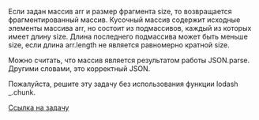 Если задан массив arr и размер фрагмента size, то возвращается фрагментированный массив. Кусочный массив содержит исходные элементы массива arr, но состоит из подмассивов, каждый из которых имеет длину size. Длина последнего подмассива может быть меньше size, если длина arr.length не является равномерно кратной size.

Можно считать, что массив является результатом работы JSON.parse. Другими словами, это корректный JSON.

Пожалуйста, решите эту задачу без использования функции lodash _.chunk.

[Ссылка на задачу](https://leetcode.com/problems/chunk-array/?envType=study-plan-v2&envId=30-days-of-javascript)